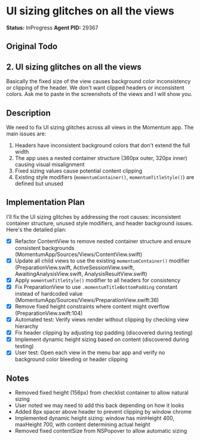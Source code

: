 # UI sizing glitches on all the views

**Status:** InProgress
**Agent PID:** 29367

## Original Todo

## 2. UI sizing glitches on all the views

Basically the fixed size of the view causes background color inconsistency or clipping of the header. We don't want clipped headers or inconsistent colors.
Ask me to paste in the screenshots of the views and I will show you.

## Description

We need to fix UI sizing glitches across all views in the Momentum app. The main issues are:
1. Headers have inconsistent background colors that don't extend the full width
2. The app uses a nested container structure (360px outer, 320px inner) causing visual misalignment
3. Fixed sizing values cause potential content clipping
4. Existing style modifiers (`momentumContainer()`, `momentumTitleStyle()`) are defined but unused

## Implementation Plan

I'll fix the UI sizing glitches by addressing the root causes: inconsistent container structure, unused style modifiers, and header background issues. Here's the detailed plan:

- [x] Refactor ContentView to remove nested container structure and ensure consistent backgrounds (MomentumApp/Sources/Views/ContentView.swift)
- [x] Update all child views to use the existing `momentumContainer()` modifier (PreparationView.swift, ActiveSessionView.swift, AwaitingAnalysisView.swift, AnalysisResultView.swift)
- [x] Apply `momentumTitleStyle()` modifier to all headers for consistency
- [x] Fix PreparationView to use `.momentumTitleBottomPadding` constant instead of hardcoded value (MomentumApp/Sources/Views/PreparationView.swift:36)
- [x] Remove fixed height constraints where content might overflow (PreparationView.swift:104)
- [x] Automated test: Verify views render without clipping by checking view hierarchy
- [x] Fix header clipping by adjusting top padding (discovered during testing)
- [x] Implement dynamic height sizing based on content (discovered during testing)
- [x] User test: Open each view in the menu bar app and verify no background color bleeding or header clipping

## Notes

- Removed fixed height (156px) from checklist container to allow natural sizing
- User noted we may need to add this back depending on how it looks
- Added 8px spacer above header to prevent clipping by window chrome
- Implemented dynamic height sizing: window has minHeight 400, maxHeight 700, with content determining actual height
- Removed fixed contentSize from NSPopover to allow automatic sizing